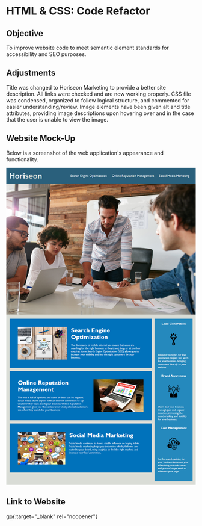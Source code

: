 # HTML & CSS: Code Refactor

## Objective

To improve website code to meet semantic element standards for accessibility and SEO purposes.

## Adjustments

Title was changed to Horiseon Marketing to provide a better site description. All links were checked and are now working properly. CSS file was condensed, organized to follow logical structure, and commented for easier understanding/review. Image elements have been given alt and title attributes, providing image descriptions upon hovering over and in the case that the user is unable to view the image.

## Website Mock-Up

Below is a screenshot of the web application's appearance and functionality.

![demo](./Assets/01-html-css-git-homework-demo.png)

## Link to Website

[go](https://e-burton.github.io/HTML-CSS-CodeRefactor/){:target="\_blank" rel="noopener"}
